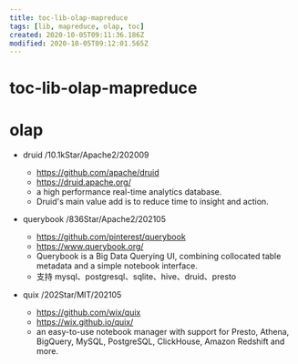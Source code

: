 ```yaml
---
title: toc-lib-olap-mapreduce
tags: [lib, mapreduce, olap, toc]
created: 2020-10-05T09:11:36.186Z
modified: 2020-10-05T09:12:01.565Z
---
```


# toc-lib-olap-mapreduce

# olap

- druid /10.1kStar/Apache2/202009
  - https://github.com/apache/druid
  - https://druid.apache.org/
  - a high performance real-time analytics database. 
  - Druid's main value add is to reduce time to insight and action.

- querybook /836Star/Apache2/202105
  - https://github.com/pinterest/querybook
  - https://www.querybook.org/
  - Querybook is a Big Data Querying UI, combining collocated table metadata and a simple notebook interface.
  - 支持 mysql、postgresql、sqlite、hive、druid、presto

- quix /202Star/MIT/202105
  - https://github.com/wix/quix
  - https://wix.github.io/quix/
  - an easy-to-use notebook manager with support for Presto, Athena, BigQuery, MySQL, PostgreSQL, ClickHouse, Amazon Redshift and more.
